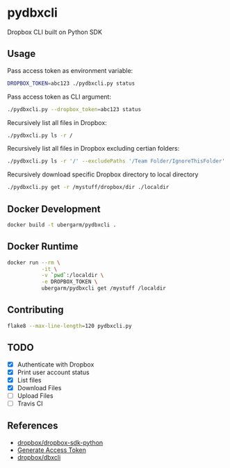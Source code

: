 pydbxcli
===
Dropbox CLI built on Python SDK

## Usage
Pass access token as environment variable:
```bash
DROPBOX_TOKEN=abc123 ./pydbxcli.py status
```

Pass access token as CLI argument:
```bash
./pydbxcli.py --dropbox_token=abc123 status
```

Recursively list all files in Dropbox:
```bash
./pydbxcli.py ls -r /
```

Recursively list all files in Dropbox excluding certian folders:
```bash
./pydbxcli.py ls -r '/' --excludePaths '/Team Folder/IgnoreThisFolder' '/Team Folder/IgnoreThisFolderToo'
```

Recursively download specific Dropbox directory to local directory
```bash
./pydbxcli.py get -r /mystuff/dropbox/dir ./localdir
```

## Docker Development
```bash
docker build -t ubergarm/pydbxcli .
```

## Docker Runtime
```bash
docker run --rm \
           -it \
           -v `pwd`:/localdir \
           -e DROPBOX_TOKEN \
           ubergarm/pydbxcli get /mystuff /localdir
```

## Contributing
```bash
flake8 --max-line-length=120 pydbxcli.py
```

## TODO
- [x] Authenticate with Dropbox
- [x] Print user account status
- [x] List files
- [x] Download Files
- [ ] Upload Files
- [ ] Travis CI

## References
* [dropbox/dropbox-sdk-python](https://github.com/dropbox/dropbox-sdk-python)
* [Generate Access Token](https://dropbox.com/developers/apps)
* [dropbox/dbxcli](https://github.com/dropbox/dbxcli)

